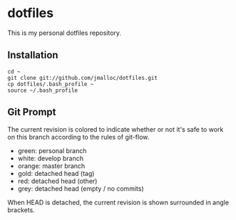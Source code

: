 # dotfiles

This is my personal dotfiles repository.

## Installation

    cd ~
    git clone git://github.com/jmalloc/dotfiles.git
    cp dotfiles/.bash_profile ~
    source ~/.bash_profile

## Git Prompt

The current revision is colored to indicate whether or not it's safe to work on this branch according to the rules of git-flow.

 * green: personal branch
 * white: develop branch
 * orange: master branch
 * gold: detached head (tag)
 * red: detached head (other)
 * grey: detached head (empty / no commits)

When HEAD is detached, the current revision is shown surrounded in angle brackets.
